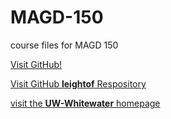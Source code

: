 # MAGD-150
course files for MAGD 150

[Visit GitHub!](www.github.com)

[Visit GitHub **leightof** Respository](https://github.com/leightof/MAGD-150)


[visit the **UW-Whitewater** homepage](http://www.uww.edu)
